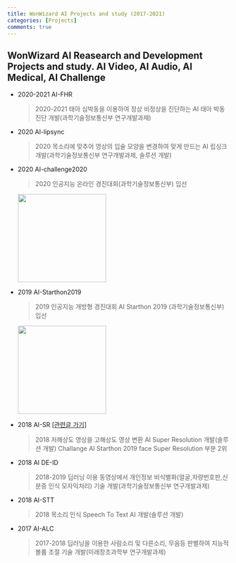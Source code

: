 ```yaml
---
title: WonWizard AI Projects and study (2017-2021)
categories: [Projects]
comments: true
---
```


## WonWizard AI Reasearch and Development Projects and study. AI Video, AI Audio, AI Medical, AI Challenge 

* 2020-2021 AI-FHR
  > 2020-2021 태아 심박동을 이용하여 정상 비정상을 진단하는 AI 태아 박동 진단 개발(과학기술정보통신부 연구개발과제)

* 2020 AI-lipsync
  > 2020 목소리에 맞추어 영상의 입술 모양을 변경하여 맞게 만드는 AI 립싱크 개발(과학기술정보통신부 연구개발과제, 솔루션 개발)

* 2020 AI-challenge2020
  > 2020 인공지능 온라인 경진대회(과학기술정보통신부) 입선
    <a href="https://aihub.or.kr/problem_contest/5063">
        <img src="https://aihub.or.kr/sites/default/files/%E1%84%8B%E1%85%B5%E1%86%AB%E1%84%80%E1%85%A9%E1%86%BC%E1%84%8C%E1%85%B5%E1%84%82%E1%85%B3%E1%86%BC%20%E1%84%8B%E1%85%A9%E1%86%AB%E1%84%85%E1%85%A1%E1%84%8B%E1%85%B5%E1%86%AB%20%E1%84%80%E1%85%A7%E1%86%BC%E1%84%8C%E1%85%B5%E1%86%AB%E1%84%83%E1%85%A2%E1%84%92%E1%85%AC.png" width="200px" />
    </a>
        
* 2019 AI-Starthon2019
  > 2019 인공지능 개방형 경진대회 AI Starthon 2019 (과학기술정보통신부) 입선
    <a href="https://aihub.or.kr/problem_contest/1581">
        <img src="https://aihub.or.kr/sites/default/files/65727203_2044158269226065_3294910360426905600_o.jpg" width="200px" />
    </a>

* 2018 AI-SR <a href="https://wonwizard.github.io/2020-01/sr"> [관련글 가기] </a>
  > 2018 저해상도 영상을 고해상도 영상 변환 AI Super Resolution 개발(솔루션 개발)
  > Challange AI Starthon 2019 face Super Resolution 부분 2위 

* 2018 AI DE-ID
  > 2018-2019 딥러닝 이용 동영상에서 개인정보 비식별화(얼굴,차량번호판,신분증 인식 모자익처리) 기술 개발(과학기술정보통신부 연구개발과제)

* 2018 AI-STT
  > 2018 목소리 인식 Speech To Text AI 개발(솔루션 개발) 

* 2017 AI-ALC
  > 2017-2018 딥러닝을 이용한 사람소리 및 다른소리, 무음등 판별하여 지능적 볼륨 조절 기술 개발(미래창조과학부 연구개발과제)

